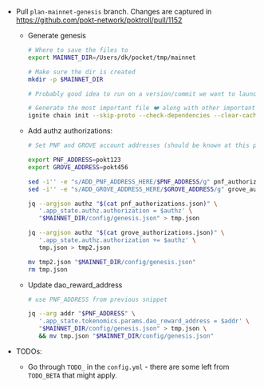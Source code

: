 - Pull `plan-mainnet-genesis` branch. Changes are captured in https://github.com/pokt-network/poktroll/pull/1152

  - Generate genesis

    ```bash
    # Where to save the files to
    export MAINNET_DIR=/Users/dk/pocket/tmp/mainnet

    # Make sure the dir is created
    mkdir -p $MAINNET_DIR

    # Probably good idea to run on a version/commit we want to launch mainnet on, and run a `go_develop` at this point

    # Generate the most important file ❤️ along with other important files (first validator key, configs..)
    ignite chain init --skip-proto --check-dependencies --clear-cache --home=$MAINNET_DIR
    ```

  - Add authz authorizations:

    ```bash
    # Set PNF and GROVE account addresses (should be known at this point)

    export PNF_ADDRESS=pokt123
    export GROVE_ADDRESS=pokt456

    sed -i'' -e "s/ADD_PNF_ADDRESS_HERE/$PNF_ADDRESS/g" pnf_authorizations.json
    sed -i'' -e "s/ADD_GROVE_ADDRESS_HERE/$GROVE_ADDRESS/g" grove_authorizations.json

    jq --argjson authz "$(cat pnf_authorizations.json)" \
       '.app_state.authz.authorization = $authz' \
       "$MAINNET_DIR/config/genesis.json" > tmp.json

    jq --argjson authz "$(cat grove_authorizations.json)" \
       '.app_state.authz.authorization += $authz' \
       tmp.json > tmp2.json

    mv tmp2.json "$MAINNET_DIR/config/genesis.json"
    rm tmp.json

    ```

  - Update dao_reward_address

    ```bash
    # use PNF_ADDRESS from previous snippet

    jq --arg addr "$PNF_ADDRESS" \
       '.app_state.tokenomics.params.dao_reward_address = $addr' \
       "$MAINNET_DIR/config/genesis.json" > tmp.json \
       && mv tmp.json "$MAINNET_DIR/config/genesis.json"
    ```

- TODOs:
  - Go through `TODO_` in the `config.yml` - there are some left from `TODO_BETA` that might apply.
